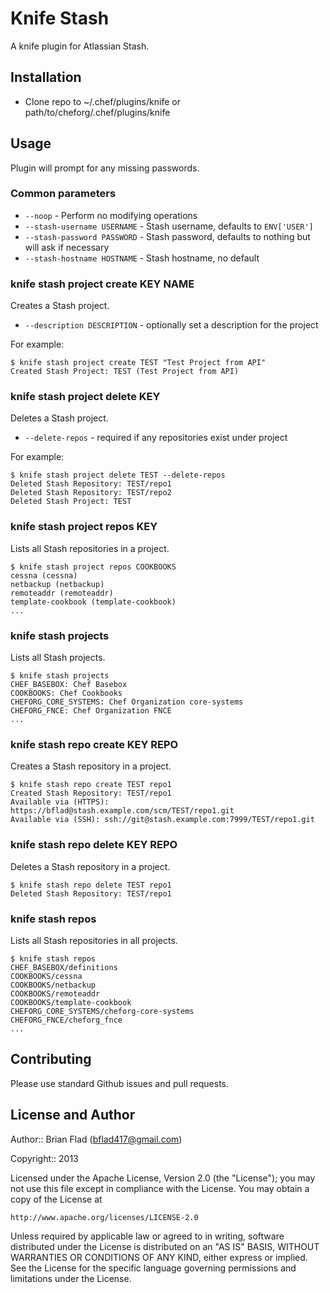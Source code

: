 # Knife Stash

A knife plugin for Atlassian Stash.

## Installation

* Clone repo to ~/.chef/plugins/knife or path/to/cheforg/.chef/plugins/knife

## Usage

Plugin will prompt for any missing passwords.

### Common parameters

* `--noop` - Perform no modifying operations
* `--stash-username USERNAME` - Stash username, defaults to
  `ENV['USER']`
* `--stash-password PASSWORD` - Stash password, defaults to nothing but will ask if necessary
* `--stash-hostname HOSTNAME` - Stash hostname, no default

### knife stash project create KEY NAME

Creates a Stash project.

* `--description DESCRIPTION` - optionally set a description for the project

For example:

    $ knife stash project create TEST "Test Project from API"
    Created Stash Project: TEST (Test Project from API)

### knife stash project delete KEY

Deletes a Stash project.

* `--delete-repos` - required if any repositories exist under project

For example:

    $ knife stash project delete TEST --delete-repos
    Deleted Stash Repository: TEST/repo1
    Deleted Stash Repository: TEST/repo2
    Deleted Stash Project: TEST

### knife stash project repos KEY

Lists all Stash repositories in a project.

    $ knife stash project repos COOKBOOKS
    cessna (cessna)
    netbackup (netbackup)
    remoteaddr (remoteaddr)
    template-cookbook (template-cookbook)
    ...

### knife stash projects

Lists all Stash projects.

    $ knife stash projects
    CHEF_BASEBOX: Chef Basebox
    COOKBOOKS: Chef Cookbooks
    CHEFORG_CORE_SYSTEMS: Chef Organization core-systems
    CHEFORG_FNCE: Chef Organization FNCE
    ...

### knife stash repo create KEY REPO

Creates a Stash repository in a project.

    $ knife stash repo create TEST repo1
    Created Stash Repository: TEST/repo1
    Available via (HTTPS): https://bflad@stash.example.com/scm/TEST/repo1.git
    Available via (SSH): ssh://git@stash.example.com:7999/TEST/repo1.git

### knife stash repo delete KEY REPO

Deletes a Stash repository in a project.

    $ knife stash repo delete TEST repo1
    Deleted Stash Repository: TEST/repo1

### knife stash repos

Lists all Stash repositories in all projects.

    $ knife stash repos
    CHEF_BASEBOX/definitions
    COOKBOOKS/cessna
    COOKBOOKS/netbackup
    COOKBOOKS/remoteaddr
    COOKBOOKS/template-cookbook
    CHEFORG_CORE_SYSTEMS/cheforg-core-systems
    CHEFORG_FNCE/cheforg_fnce
    ...

## Contributing

Please use standard Github issues and pull requests.

## License and Author

Author:: Brian Flad (<bflad417@gmail.com>)

Copyright:: 2013

Licensed under the Apache License, Version 2.0 (the "License");
you may not use this file except in compliance with the License.
You may obtain a copy of the License at

    http://www.apache.org/licenses/LICENSE-2.0

Unless required by applicable law or agreed to in writing, software
distributed under the License is distributed on an "AS IS" BASIS,
WITHOUT WARRANTIES OR CONDITIONS OF ANY KIND, either express or implied.
See the License for the specific language governing permissions and
limitations under the License.
